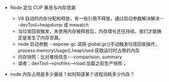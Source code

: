 + Node 定位 CUP 暴涨与内存泄漏
  + V8 自动的内存分配和释放，有一些引用不释放，通过启动参数解决解决---devTool+heapdump 或 mewatch
  + 当垃圾回收触发，未使用内存被释放后，内存增长还在持续，我们才能确定是发生了内存泄漏。
  + node 启动参数 --expose-gc 调用 global.gc()手动触发垃圾回收操作，process.memoryUsage().heapUsed 获取运行时占用的内存
  + 内存快照：比对堆栈信息---comparision, summary
  + 或者：devTool-->profiles-->load 加载之前生产快照；

+ node 内存占用是多少量级？如何知道某个进程消耗多少内存？
